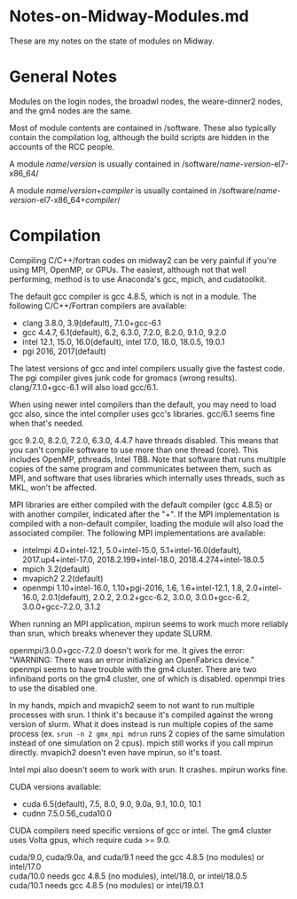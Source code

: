 # Notes-on-Midway-Modules.md
These are my notes on the state of modules on Midway.

General Notes
=============

Modules on the login nodes, the broadwl nodes, the weare-dinner2 nodes, and the gm4 nodes are the same.

Most of module contents are contained in /software. These also typically contain the compilation log, although the build scripts are hidden in the accounts of the RCC people.

A module _name_/_version_ is usually contained in /software/_name_\-_version_\-el7-x86\_64/

A module _name_/_version_+_compiler_ is usually contained in /software/_name_\-_version_\-el7-x86\_64+_compiler_/

Compilation
===========

Compiling C/C++/fortran codes on midway2 can be very painful if you're using MPI, OpenMP, or GPUs. The easiest, although not that well performing, method is to use Anaconda's gcc, mpich, and cudatoolkit.

The default gcc compiler is gcc 4.8.5, which is not in a module. The following C/C++/Fortran compilers are available:

*   clang 3.8.0, 3.9(default), 7.1.0+gcc-6.1
*   gcc 4.4.7, 6.1(default), 6.2, 6.3.0, 7.2.0, 8.2.0, 9.1.0, 9.2.0
*   intel 12.1, 15.0, 16.0(default), intel 17.0, 18.0, 18.0.5, 19.0.1
*   pgi 2016, 2017(default)

The latest versions of gcc and intel compilers usually give the fastest code. The pgi compiler gives junk code for gromacs (wrong results). clang/7.1.0+gcc-6.1 will also load gcc/6.1.

When using newer intel compilers than the default, you may need to load gcc also, since the intel compiler uses gcc's libraries. gcc/6.1 seems fine when that's needed.

gcc 9.2.0, 8.2.0, 7.2.0, 6.3.0, 4.4.7 have threads disabled. This means that you can't compile software to use more than one thread (core). This includes OpenMP, pthreads, Intel TBB. Note that software that runs multiple copies of the same program and communicates between them, such as MPI, and software that uses libraries which internally uses threads, such as MKL, won't be affected.

MPI libraries are either compiled with the default compiler (gcc 4.8.5) or with another compiler, indicated after the "+". If the MPI implementation is compiled with a non-default compiler, loading the module will also load the associated compiler. The following MPI implementations are available:

*   intelmpi 4.0+intel-12.1, 5.0+intel-15.0, 5.1+intel-16.0(default), 2017.up4+intel-17.0, 2018.2.199+intel-18.0, 2018.4.274+intel-18.0.5
*   mpich 3.2(default)
*   mvapich2 2.2(default)
*   openmpi 1.10+intel-16.0, 1.10+pgi-2016, 1.6, 1.6+intel-12.1, 1.8, 2.0+intel-16.0, 2.0.1(default), 2.0.2, 2.0.2+gcc-6.2, 3.0.0, 3.0.0+gcc-6.2, 3.0.0+gcc-7.2.0, 3.1.2

When running an MPI application, mpirun seems to work much more reliably than srun, which breaks whenever they update SLURM.

openmpi/3.0.0+gcc-7.2.0 doesn't work for me. It gives the error: "WARNING: There was an error initializing an OpenFabrics device."  
openmpi seems to have trouble with the gm4 cluster. There are two infiniband ports on the gm4 cluster, one of which is disabled. openmpi tries to use the disabled one.

In my hands, mpich and mvapich2 seem to not want to run multiple processes with srun. I think it's because it's compiled against the wrong version of slurm. What it does instead is run multiple copies of the same process (ex. `srun -n 2 gmx_mpi mdrun` runs 2 copies of the same simulation instead of one simulation on 2 cpus). mpich still works if you call mpirun directly. mvapich2 doesn't even have mpirun, so it's toast.

Intel mpi also doesn't seem to work with srun. It crashes. mpirun works fine.

CUDA versions available:

*   cuda 6.5(default), 7.5, 8.0, 9.0, 9.0a, 9.1, 10.0, 10.1
*   cudnn 7.5.0.56\_cuda10.0

CUDA compilers need specific versions of gcc or intel. The gm4 cluster uses Volta gpus, which require cuda >= 9.0.

cuda/9.0, cuda/9.0a, and cuda/9.1 need the gcc 4.8.5 (no modules) or intel/17.0  
cuda/10.0 needs gcc 4.8.5 (no modules), intel/18.0, or intel/18.0.5  
cuda/10.1 needs gcc 4.8.5 (no modules) or intel/19.0.1